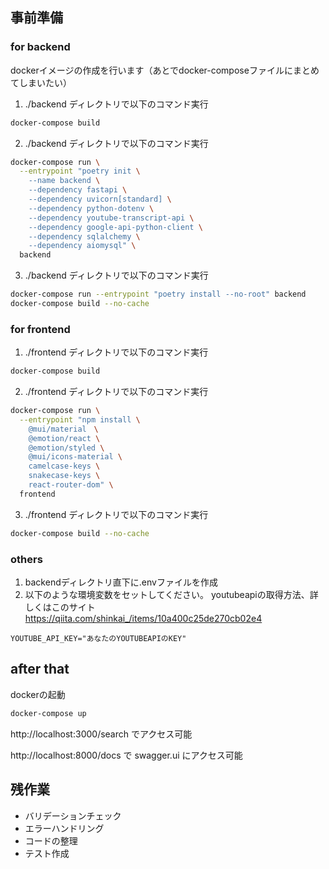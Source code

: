 ## 事前準備
### for backend
dockerイメージの作成を行います（あとでdocker-composeファイルにまとめてしまいたい）
1. ./backend ディレクトリで以下のコマンド実行
```bash
docker-compose build
```
2. ./backend ディレクトリで以下のコマンド実行
```bash
docker-compose run \
  --entrypoint "poetry init \
    --name backend \
    --dependency fastapi \
    --dependency uvicorn[standard] \
    --dependency python-dotenv \
    --dependency youtube-transcript-api \
    --dependency google-api-python-client \
    --dependency sqlalchemy \
    --dependency aiomysql" \
  backend
```
3. ./backend ディレクトリで以下のコマンド実行
```bash
docker-compose run --entrypoint "poetry install --no-root" backend
docker-compose build --no-cache
```

### for frontend
1. ./frontend ディレクトリで以下のコマンド実行
```bash
docker-compose build
```
2. ./frontend ディレクトリで以下のコマンド実行
```bash
docker-compose run \
  --entrypoint "npm install \
    @mui/material　\
    @emotion/react \
    @emotion/styled \
    @mui/icons-material \
    camelcase-keys \
    snakecase-keys \
    react-router-dom" \
  frontend
```
3. ./frontend ディレクトリで以下のコマンド実行
```bash
docker-compose build --no-cache
```

### others
1. backendディレクトリ直下に.envファイルを作成
2. 以下のような環境変数をセットしてください。
youtubeapiの取得方法、詳しくはこのサイト
https://qiita.com/shinkai_/items/10a400c25de270cb02e4
```
YOUTUBE_API_KEY="あなたのYOUTUBEAPIのKEY" 
```
## after that
dockerの起動
```bash
docker-compose up
```

http://localhost:3000/search でアクセス可能

http://localhost:8000/docs で swagger.ui にアクセス可能

## 残作業
- バリデーションチェック
- エラーハンドリング
- コードの整理
- テスト作成
